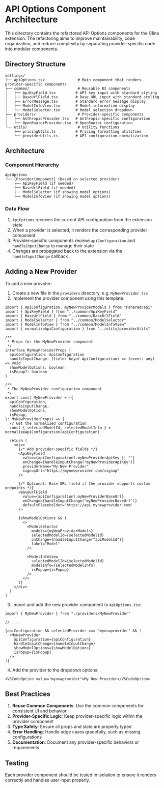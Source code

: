 # API Options Component Architecture

This directory contains the refactored API Options components for the Cline extension. The refactoring aims to improve maintainability, code organization, and reduce complexity by separating provider-specific code into modular components.

## Directory Structure

```
settings/
├── ApiOptions.tsx               # Main component that renders provider-specific components
├── common/                      # Reusable UI components
│   ├── ApiKeyField.tsx         # API key input with standard styling
│   ├── BaseUrlField.tsx        # Base URL input with standard styling
│   ├── ErrorMessage.tsx        # Standard error message display
│   ├── ModelInfoView.tsx       # Model information display
│   └── ModelSelector.tsx       # Model selection dropdown
├── providers/                   # Provider-specific components
│   ├── AnthropicProvider.tsx   # Anthropic-specific configuration
│   └── OpenRouterProvider.tsx  # OpenRouter configuration
└── utils/                       # Utility functions
    ├── pricingUtils.ts         # Pricing formatting utilities
    └── providerUtils.ts        # API configuration normalization

```

## Architecture

### Component Hierarchy

```
ApiOptions
└── [ProviderComponent] (based on selected provider)
    ├── ApiKeyField (if needed)
    ├── BaseUrlField (if needed)
    ├── ModelSelector (if showing model options)
    └── ModelInfoView (if showing model options)
```

### Data Flow

1. `ApiOptions` receives the current API configuration from the extension state
2. When a provider is selected, it renders the corresponding provider component
3. Provider-specific components receive `apiConfiguration` and `handleInputChange` to manage their state
4. Changes are propagated back to the extension via the `handleInputChange` callback

## Adding a New Provider

To add a new provider:

1. Create a new file in the `providers` directory, e.g. `MyNewProvider.tsx`
2. Implement the provider component using this template:

```tsx
import { ApiConfiguration, myNewProviderModels } from "@shared/api"
import { ApiKeyField } from "../common/ApiKeyField"
import { BaseUrlField } from "../common/BaseUrlField"
import { ModelSelector } from "../common/ModelSelector"
import { ModelInfoView } from "../common/ModelInfoView"
import { normalizeApiConfiguration } from "../utils/providerUtils"

/**
 * Props for the MyNewProvider component
 */
interface MyNewProviderProps {
  apiConfiguration: ApiConfiguration
  handleInputChange: (field: keyof ApiConfiguration) => (event: any) => void
  showModelOptions: boolean
  isPopup?: boolean
}

/**
 * The MyNewProvider configuration component
 */
export const MyNewProvider = ({
  apiConfiguration,
  handleInputChange,
  showModelOptions,
  isPopup,
}: MyNewProviderProps) => {
  // Get the normalized configuration
  const { selectedModelId, selectedModelInfo } = normalizeApiConfiguration(apiConfiguration)

  return (
    <div>
      {/* Add provider-specific fields */}
      <ApiKeyField
        value={apiConfiguration?.myNewProviderApiKey || ""}
        onChange={handleInputChange("myNewProviderApiKey")}
        providerName="My New Provider"
        signupUrl="https://mynewprovider.com/signup"
      />

      {/* Optional: Base URL field if the provider supports custom endpoints */}
      <BaseUrlField
        value={apiConfiguration?.myNewProviderBaseUrl}
        onChange={handleInputChange("myNewProviderBaseUrl")}
        defaultPlaceholder="https://api.mynewprovider.com"
      />

      {showModelOptions && (
        <>
          <ModelSelector
            models={myNewProviderModels}
            selectedModelId={selectedModelId}
            onChange={handleInputChange("apiModelId")}
            label="Model"
          />

          <ModelInfoView
            selectedModelId={selectedModelId}
            modelInfo={selectedModelInfo}
            isPopup={isPopup}
          />
        </>
      )}
    </div>
  )
}
```

3. Import and add the new provider component to `ApiOptions.tsx`:

```tsx
import { MyNewProvider } from "./providers/MyNewProvider"

// ...

{apiConfiguration && selectedProvider === "mynewprovider" && (
  <MyNewProvider
    apiConfiguration={apiConfiguration}
    handleInputChange={handleInputChange}
    showModelOptions={showModelOptions}
    isPopup={isPopup}
  />
)}
```

4. Add the provider to the dropdown options:

```tsx
<VSCodeOption value="mynewprovider">My New Provider</VSCodeOption>
```

## Best Practices

1. **Reuse Common Components**: Use the common components for consistent UI and behavior
2. **Provider-Specific Logic**: Keep provider-specific logic within the provider component
3. **Type Safety**: Ensure all props and state are properly typed
4. **Error Handling**: Handle edge cases gracefully, such as missing configurations
5. **Documentation**: Document any provider-specific behaviors or requirements

## Testing

Each provider component should be tested in isolation to ensure it renders correctly and handles user input properly.
